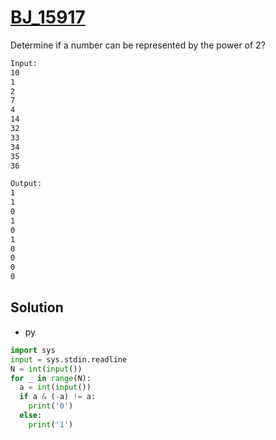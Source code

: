 # [BJ_15917](https://acmicpc.net/problem/15917)

Determine if a number can be represented by the power of 2?

```txt
Input:
10
1
2
7
4
14
32
33
34
35
36

Output:
1
1
0
1
0
1
0
0
0
0
```

## Solution

* py

```py
import sys
input = sys.stdin.readline
N = int(input())
for _ in range(N):
  a = int(input())
  if a & (-a) != a:
    print('0')
  else:
    print('1')
```
